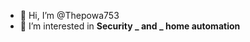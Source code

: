 - 👋 Hi, I’m @Thepowa753
- 👀 I’m interested in **Security _ and _ home automation**

<!---
Thepowa753/Thepowa753 is a ✨ special ✨ repository because its `README.md` (this file) appears on your GitHub profile.
You can click the Preview link to take a look at your changes.
--->
